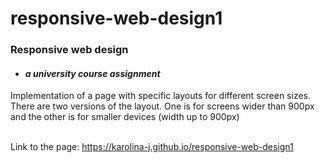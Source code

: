 # responsive-web-design1

### Responsive web design
- #### *a university course assignment*

Implementation of a page with specific layouts for different screen sizes.<br>
There are two versions of the layout. One is for screens wider than 900px and the other is for smaller devices (width up to 900px)<br><br>



Link to the page: https://karolina-j.github.io/responsive-web-design1